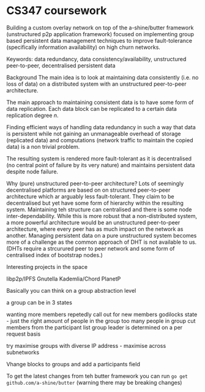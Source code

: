 # CS347 coursework
Building a custom overlay network on top of the a-shine/butter framework (unstructured p2p application framework) focused on implementing group based persistent data management techniques to improve fault-tolerance (specifically information availability) on high churn networks.

Keywords: data redundancy, data consistency/availability, unstructured peer-to-peer, decentralised persistent data

Background The main idea is to look at maintaining data consistently (i.e. no loss of data) on a distributed system with an unstructured peer-to-peer architecture.

The main approach to maintaining consistent data is to have some form of data replication. Each data block can be replicated to a certain data replication degree $n$.

Finding efficient ways of handling data redundancy in such a way that data is persistent while not gaining an unmanageable overhead of storage (replicated data) and computations (network traffic to maintain the copied data) is a non trivial problem.

The resulting system is rendered more fault-tolerant as it is decentralised (no central point of failure by its very nature) and maintains persistent data despite node failure.

Why (pure) unstructured peer-to-peer architecture? Lots of seemingly decentralised platforms are based on on structured peer-to-peer architecture which ar arguably less fault-tolerant. They claim to be decentralised but yet have some form of hierarchy within the resulting system. Maintaining teh structure can centralised and there is some node inter-dependability. While this is more robust that a non-distributed system, a more powerful architecture would be an unstructured peer-to-peer architecture, where every peer has as much impact on the network as another. Managing persistent data on a pure unstructured system becomes more of a challenge as the common approach of DHT is not available to us. (DHTs require a strcurured peer to peer network and some form of centralised index of bootstrap nodes.)

Interesting projects in the space

libp2p/IPFS Gnutella Kademlia/Chord PlanetP

Basically you can think on a group abstraction level

a group can be in 3 states

wanting more members
repetedly call out for new members
godilocks state - just the right amount of people in the group
too many people in group
cut members from the participant list
group leader is determined on a per request basis

try maximise groups with diverse IP address - maximise across subnetworks

Vhange blocks to groups and add a participants field

To get the latest changes from teh butter framework you can run `go get github.com/a-shine/butter` (warning there may be breaking changes)